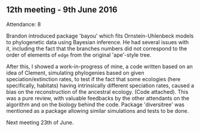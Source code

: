 12th meeting - 9th June 2016
----
Attendance: 8

Brandon introduced package 'bayou' which fits Ornstein-Uhlenbeck models to phylogenetic data using Bayesian inference. He had several issues with it, including the fact that the branches numbers did not correspond to the order of elements of `edge` from the original 'ape'-style tree.

After this, I showed a work-in-progress of mine, a code written based on an idea of Clement, simulating phylogenies based on given speciation/extinction rates, to test if the fact that some ecologies (here specifically, habitats) having intrinsically different speciation rates, caused a bias on the reconstruction of the ancestral ecology. (Code attached). This was a pure review, with valuable feedbacks by the other attendants on the algorithm and on the biology behind the code. Package 'diversitree' was mentioned as a package allowing similar simulations and tests to be done.

Next meeting 23th of June.
